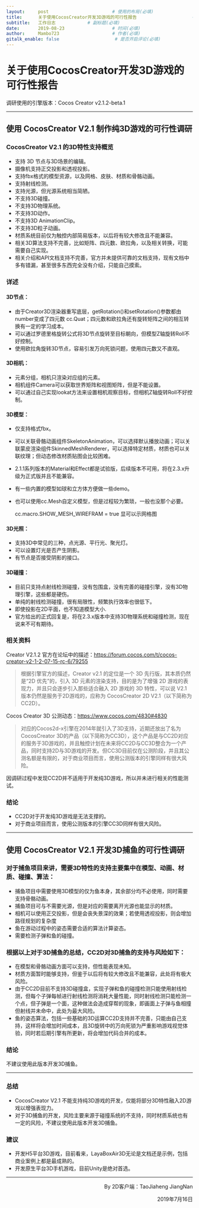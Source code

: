 ```yaml
---
layout:     post                        # 使用的布局(必填)
title:      关于使用CocosCreator开发3D游戏的可行性报告                     # 标题(必填)
subtitle:   工作日志            # 副标题(必填)
date:       2019-08-23                  # 时间(必填)
author:     Mambo723                    # 作者(必填)
gitalk_enable: false                     # 是否开启评论(必填)
---
```

# 关于使用CocosCreator开发3D游戏的可行性报告

调研使用的引擎版本：Cocos Creator v2.1.2-beta.1

---

## 使用 CocosCreator V2.1 制作纯3D游戏的可行性调研
### CocosCreator V2.1 的3D特性支持概览
- 支持 3D 节点与3D场景的编辑。
- 摄像机支持正交投影和透视投影。
- 支持fbx格式的模型资源，以及网格、皮肤、材质和骨骼动画。
- 支持射线检测。
- 支持光源，但光源系统相当简陋。
- 不支持3D碰撞。
- 不支持3D物理系统。
- 不支持3D动作。
- 不支持3D AnimationClip。
- 不支持3D粒子动画。
- 材质系统目前仅为触控内部简易版本，以后将有较大修改且不能兼容。
- 相关3D算法支持不完善，比如矩阵、四元数、欧拉角，以及相关转换，可能需要自己实现。
- 相关介绍和API文档支持不完善，官方并未提供可靠的文档支持，现有文档中多有错漏，甚至很多东西完全没有介绍，只能自己摸索。

### 详述
#### 3D节点：
- 由于Creator3D渲染器重写底层，getRotation()和setRotation()参数都由number变成了四元数 cc.Quat；四元数和欧拉角还有旋转矩阵之间的相互转换有一定的学习成本。
- 可以通过罗德里格旋转公式将3D节点旋转至目标朝向，但模型Z轴旋转Roll不好控制。
- 使用欧拉角旋转3D节点，容易引发万向死锁问题，使用四元数又不直观。

#### 3D相机：
- 元素分组，相机只渲染对应组的元素。
- 相机组件Camera可以获取世界矩阵和视图矩阵，但是不能设置。
- 可以通过自己实现lookat方法来设置相机观察目标，但相机Z轴旋转Roll不好控制。

#### 3D模型：
- 仅支持格式fbx。
- 可以关联骨骼动画组件SkeletonAnimation，可以选择默认播放动画；可以关联蒙皮渲染组件SkinnedMeshRenderer，可以选择特定材质，材质也可以关联纹理；但动态修改材质贴图会比较困难。
- 2.1.1系列版本的Material和Effect都是试验版，后续版本不可用，将在2.3.x升级为正式版并且不能兼容。
- 有一些内置的模型如球和立方体方便做一些demo。
- 也可以使用cc.Mesh自定义模型，但是过程较为繁琐，一般也没那个必要。

    cc.macro.SHOW_MESH_WIREFRAM = true   显可以示网格图

#### 3D光照：
- 支持3D中常见的三种，点光源、平行光、聚光灯。
- 可以设置灯光是否产生阴影。
- 有节点是否接受阴影的接口。

#### 3D碰撞：
- 目前只支持点射线检测碰撞，没有包围盒，没有完善的碰撞引擎，没有3D物理引擎，这些都是硬伤。
- 单纯的射线检测碰撞，很有局限性，频繁执行效率也很低下。
- 即使投影在2D平面，也不知道模型大小.
- 官方给出的正式回复是，将在2.3.x版本中支持3D物理系统和碰撞检测，现在说来不可有期待。

### 相关资料
Creator V2.1.2 官方在论坛中的描述：https://forum.cocos.com/t/cocos-creator-v2-1-2-07-15-rc-6/79255
> 根据引擎官方的描述，Creator v2.1 的定位是一个 3D 先行版，其本质仍然是“2D 优先”的，引入 3D 元素的渲染支持，目的是为了增强 2D 游戏的表现力，并且只会逐步引入那些适合融入 2D 游戏的 3D 特性，可以说 V2.1 版本仍然是服务于2D游戏的，应称为 CocosCreator 2D V2.1（以下简称为CC2D）。

Cocos Creator 3D 公测动态：https://www.cocos.com/4830#4830
> 对应的Cocos2d-x引擎在2014年就引入了3D支持，近期还放出了名为CocosCreator 3D的产品（以下简称为CC3D），这个产品是与CC2D对应的服务于3D游戏的，并且触控计划在未来将CC2D与CC3D整合为一个产品，同时支持2D与3D游戏的开发。但CC3D目前仅在公测阶段，并且其公测名额是有限的，对于商业项目而言，使用公测版本的引擎同样有很大风险。

因调研过程中发现CC2D并不适用于开发纯3D游戏，所以并未进行相关的性能测试。

### 结论
- CC2D对于开发纯3D游戏是无法支撑的。
- 对于商业项目而言，使用公测版本的引擎CC3D同样有很大风险。

---

## 使用 CocosCreator V2.1 开发3D捕鱼的可行性调研
### 对于捕鱼项目来讲，需要3D特性的支持主要集中在模型、动画、材质、碰撞、算法：
- 捕鱼项目中需要使用3D模型的仅为鱼本身，其余部分均不必使用，同时需要支持骨骼动画。
- 捕鱼项目可与不需要光源，但是对应的需要离开光源也能显示的材质。
- 相机可以使用正交投影，但是会丧失景深的效果；若使用透视投影，则会增加路径规划的复杂度
- 鱼在游动过程中的姿态需要合适的算法计算姿态。
- 需要检测子弹和鱼的碰撞。

### 根据以上对于3D捕鱼的总结，CC2D对3D捕鱼的支持与风险如下：
- 在模型和骨骼动画方面可以支持，但性能表现未知。
- 材质方面暂时能够支持，但鉴于以后将有较大修改且不能兼容，此处将有极大风险。
- 由于CC2D目前不支持3D碰撞盒，实现子弹和鱼的碰撞检测只能使用射线检测，但每个子弹每帧进行射线检测将消耗大量性能，同时射线检测只能检测一个点，但子弹是一个面，这种做法会造成穿帮的现象，即画面上子弹与鱼相撞但射线并未命中，此处为最大风险。
- 鱼的姿态算法，包括一些基础的3D运算CC2D支持并不完善，只能由自己支持，这样将会增加时间成本，且3D旋转中的万向死锁为严重影响游戏视觉体验，同时若后期引擎有所更新，将会增加代码合并的成本。

### 结论
不建议使用此版本开发3D捕鱼。

---

### 总结
- CocosCreator V2.1 不能支持纯3D游戏的开发，仅能将部分3D特性融入2D游戏以增强表现力。
- 对于3D捕鱼的开发，风险主要来源于碰撞系统的不支持，同时材质系统也有一定的风险，不建议使用此版本开发3D捕鱼。

### 建议
- 开发H5平台3D游戏，目前看来，LayaBoxAir3D无论是文档还是示例，包括商业案例上都是最成熟的。
- 开发原生平台3D手机游戏，目前Unity是绝对首选。

---


<html>
<p align="right">By 2D客户端：TaoJiaheng JiangNan</p>
<p align="right">2019年7月16日</p>
</html>
